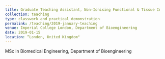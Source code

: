 ```yaml
---
title: Graduate Teaching Assistant, Non-Ionising Functional & Tissue Imaging 
collection: teaching
type: classwork and practical demonstration
permalink: /teaching/2019-january-teaching
venue: Imperial College London, Department of Bioengineering
date: 2019-01-15 
location: “London, United Kingdom"
---
```


MSc in Biomedical Engineering, Department of Bioengineering

